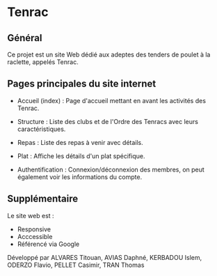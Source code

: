 # Tenrac

## Général
Ce projet est un site Web dédié aux adeptes des tenders de poulet à la raclette, appelés Tenrac.

## Pages principales du site internet
- Accueil (index) : Page d'accueil mettant en avant les activités des Tenrac.

- Structure : Liste des clubs et de l'Ordre des Tenracs avec leurs caractéristiques.

- Repas : Liste des repas à venir avec détails.

- Plat : Affiche les détails d'un plat spécifique.

- Authentification : Connexion/déconnexion des membres, on peut également voir les informations du compte.

## Supplémentaire

Le site web est :
- Responsive
- Acccessible
- Référencé via Google

Développé par ALVARES Titouan, AVIAS Daphné, KERBADOU Islem, ODERZO Flavio, PELLET Casimir, TRAN Thomas
